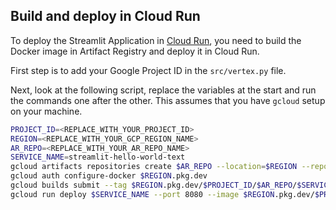 ## Build and deploy in Cloud Run

To deploy the Streamlit Application in [Cloud Run](https://cloud.google.com/run/docs/quickstarts/deploy-container), you need to build the Docker image in Artifact Registry and deploy it in Cloud Run.

First step is to add your Google Project ID in the `src/vertex.py` file. 

Next, look at the following script, replace the variables at the start and run the commands one after the other. This assumes that you have `gcloud` setup on your machine. 

```sh
PROJECT_ID=<REPLACE_WITH_YOUR_PROJECT_ID>
REGION=<REPLACE_WITH_YOUR_GCP_REGION_NAME>
AR_REPO=<REPLACE_WITH_YOUR_AR_REPO_NAME>
SERVICE_NAME=streamlit-hello-world-text
gcloud artifacts repositories create $AR_REPO --location=$REGION --repository-format=Docker
gcloud auth configure-docker $REGION.pkg.dev
gcloud builds submit --tag $REGION.pkg.dev/$PROJECT_ID/$AR_REPO/$SERVICE_NAME
gcloud run deploy $SERVICE_NAME --port 8080 --image $REGION.pkg.dev/$PROJECT_ID/$AR_REPO/$SERVICE_NAME --allow-unauthenticated --region=$REGION --platform=managed  --project=$PROJECT_ID
```